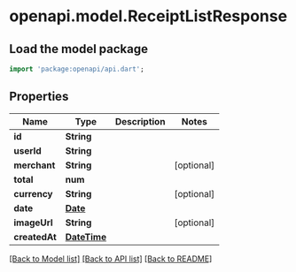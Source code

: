 # openapi.model.ReceiptListResponse

## Load the model package
```dart
import 'package:openapi/api.dart';
```

## Properties
Name | Type | Description | Notes
------------ | ------------- | ------------- | -------------
**id** | **String** |  | 
**userId** | **String** |  | 
**merchant** | **String** |  | [optional] 
**total** | **num** |  | 
**currency** | **String** |  | [optional] 
**date** | [**Date**](Date.md) |  | 
**imageUrl** | **String** |  | [optional] 
**createdAt** | [**DateTime**](DateTime.md) |  | 

[[Back to Model list]](../README.md#documentation-for-models) [[Back to API list]](../README.md#documentation-for-api-endpoints) [[Back to README]](../README.md)



